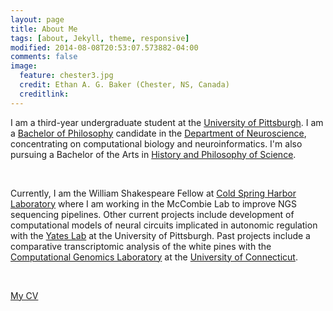 ```yaml
---
layout: page
title: About Me
tags: [about, Jekyll, theme, responsive]
modified: 2014-08-08T20:53:07.573882-04:00
comments: false
image:
  feature: chester3.jpg
  credit: Ethan A. G. Baker (Chester, NS, Canada)
  creditlink: 
---
```


I am a third-year undergraduate student at the [University of Pittsburgh](http://www.pitt.edu). I am a [Bachelor of Philosophy](https://en.wikipedia.org/wiki/Bachelor_of_Philosophy) candidate in the [Department of Neuroscience](http://neuroscience.pitt.edu), concentrating on computational biology and neuroinformatics. 
I'm also pursuing a Bachelor of the Arts in [History and Philosophy of Science](http://www.hps.pitt.edu).
  
<br>

Currently, I am the William Shakespeare Fellow at [Cold Spring Harbor Laboratory](http://cshl.edu) where I am working in the McCombie Lab to improve NGS sequencing pipelines. 
Other current projects include development of computational models of neural circuits implicated in autonomic regulation with the [Yates Lab](http://neuroyates.com) at the University of Pittsburgh. 
Past projects include a comparative transcriptomic analysis of the white pines with the [Computational Genomics Laboratory](http://compgenomics.lab.uconn.edu) at the [University of Connecticut](http://www.uconn.edu).

<br>

[My CV](https://drive.google.com/file/d/0Bz-BTG9vyxD-bFN3cWRZTGprWGs/view?usp=sharing)

